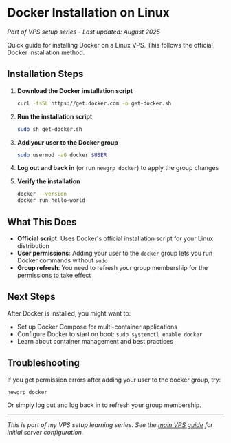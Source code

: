 # Docker Installation on Linux

*Part of VPS setup series - Last updated: August 2025*

Quick guide for installing Docker on a Linux VPS. This follows the official Docker installation method.

## Installation Steps

1. **Download the Docker installation script**
   ```bash
   curl -fsSL https://get.docker.com -o get-docker.sh
   ```

2. **Run the installation script**
   ```bash
   sudo sh get-docker.sh
   ```

3. **Add your user to the Docker group**
   ```bash
   sudo usermod -aG docker $USER
   ```

4. **Log out and back in** (or run `newgrp docker`) to apply the group changes

5. **Verify the installation**
   ```bash
   docker --version
   docker run hello-world
   ```

## What This Does

- **Official script**: Uses Docker's official installation script for your Linux distribution
- **User permissions**: Adding your user to the `docker` group lets you run Docker commands without `sudo`
- **Group refresh**: You need to refresh your group membership for the permissions to take effect

## Next Steps

After Docker is installed, you might want to:

- Set up Docker Compose for multi-container applications
- Configure Docker to start on boot: `sudo systemctl enable docker`
- Learn about container management and best practices

## Troubleshooting

If you get permission errors after adding your user to the docker group, try:
```bash
newgrp docker
```

Or simply log out and log back in to refresh your group membership.

---

*This is part of my VPS setup learning series. See the [main VPS guide](./1-setup.md) for initial server configuration.*